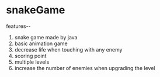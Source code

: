 # snakeGame

features-- 
1. snake game made by java 
2. basic animation game
3. decrease life when touching with any enemy
4. scoring point
5. multiple levels
6. increase the number of enemies when upgrading the level
